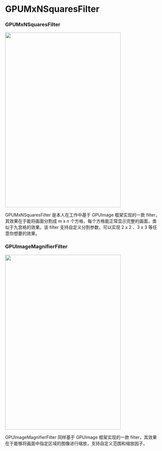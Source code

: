 # GPUMxNSquaresFilter
### GPUMxNSquaresFilter
<img width="375" height="567" src="https://github.com/CoderYQ/GPUImageMxNSquaresFilter/blob/master/ScreenShots/image0.jpeg"/>

GPUMxNSquaresFilter 是本人在工作中基于 GPUImage 框架实现的一款 filter，其效果在于能将画面分割成 m x n 个方格，每个方格能正常显示完整的画面，类似于九宫格的效果。该 filter 支持自定义分割参数，可以实现 2 x 2 、3 x 3 等任意你想要的效果。

### GPUImageMagnifierFilter
<img width="375" height="567" src="https://github.com/CoderYQ/GPUImageMxNSquaresFilter/blob/master/ScreenShots/image1.jpeg"/>

GPUImageMagnifierFilter 同样基于 GPUImage 框架实现的一款 filter，其效果在于能够将画面中指定区域的图像进行缩放，支持自定义范围和缩放因子。

